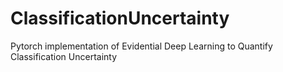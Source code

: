 # ClassificationUncertainty
Pytorch implementation of Evidential Deep Learning to Quantify Classification Uncertainty
